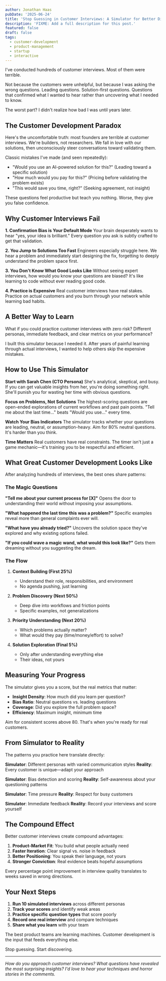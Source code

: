 ```yaml
---
author: Jonathan Haas
pubDate: '2025-06-24'
title: 'Stop Guessing in Customer Interviews: A Simulator for Better Discovery'
description: 'FIXME: Add a full description for this post.'
featured: false
draft: false
tags:
  - customer-development
  - product-management
  - startup
  - interactive
---
```


I've conducted hundreds of customer interviews. Most of them were terrible.

Not because the customers were unhelpful, but because I was asking the wrong questions. Leading questions. Solution-first questions. Questions that confirmed what I wanted to hear rather than uncovering what I needed to know.

The worst part? I didn't realize how bad I was until years later.

## The Customer Development Paradox

Here's the uncomfortable truth: most founders are terrible at customer interviews. We're builders, not researchers. We fall in love with our solutions, then unconsciously steer conversations toward validating them.

Classic mistakes I've made (and seen repeatedly):

- "Would you use an AI-powered solution for this?" (Leading toward a specific solution)
- "How much would you pay for this?" (Pricing before validating the problem exists)
- "This would save you time, right?" (Seeking agreement, not insight)

These questions feel productive but teach you nothing. Worse, they give you false confidence.

## Why Customer Interviews Fail

**1. Confirmation Bias is Your Default Mode**
Your brain desperately wants to hear "yes, your idea is brilliant." Every question you ask is subtly crafted to get that validation.

**2. You Jump to Solutions Too Fast**
Engineers especially struggle here. We hear a problem and immediately start designing the fix, forgetting to deeply understand the problem space first.

**3. You Don't Know What Good Looks Like**
Without seeing expert interviews, how would you know your questions are biased? It's like learning to code without ever reading good code.

**4. Practice is Expensive**
Real customer interviews have real stakes. Practice on actual customers and you burn through your network while learning bad habits.

## A Better Way to Learn

What if you could practice customer interviews with zero risk? Different personas, immediate feedback, and clear metrics on your performance?

I built this simulator because I needed it. After years of painful learning through actual interviews, I wanted to help others skip the expensive mistakes.

<customer-development-simulator />

## How to Use This Simulator

**Start with Sarah Chen (CTO Persona)**
She's analytical, skeptical, and busy. If you can get valuable insights from her, you're doing something right. She'll punish you for wasting her time with obvious questions.

**Focus on Problems, Not Solutions**
The highest-scoring questions are open-ended explorations of current workflows and past pain points. "Tell me about the last time..." beats "Would you use..." every time.

**Watch Your Bias Indicators**
The simulator tracks whether your questions are leading, neutral, or assumption-heavy. Aim for 80% neutral questions. It's harder than you think.

**Time Matters**
Real customers have real constraints. The timer isn't just a game mechanic—it's training you to be respectful and efficient.

## What Great Customer Development Looks Like

After analyzing hundreds of interviews, the best ones share patterns:

### The Magic Questions

**"Tell me about your current process for [X]"**
Opens the door to understanding their world without imposing your assumptions.

**"What happened the last time this was a problem?"**
Specific examples reveal more than general complaints ever will.

**"What have you already tried?"**
Uncovers the solution space they've explored and why existing options failed.

**"If you could wave a magic wand, what would this look like?"**
Gets them dreaming without you suggesting the dream.

### The Flow

1. **Context Building (First 25%)**
   - Understand their role, responsibilities, and environment
   - No agenda pushing, just learning

1. **Problem Discovery (Next 50%)**
   - Deep dive into workflows and friction points
   - Specific examples, not generalizations

1. **Priority Understanding (Next 20%)**
   - Which problems actually matter?
   - What would they pay (time/money/effort) to solve?

1. **Solution Exploration (Final 5%)**
   - Only after understanding everything else
   - Their ideas, not yours

## Measuring Your Progress

The simulator gives you a score, but the real metrics that matter:

- **Insight Density**: How much did you learn per question?
- **Bias Ratio**: Neutral questions vs. leading questions
- **Coverage**: Did you explore the full problem space?
- **Efficiency**: Maximum insight, minimum time

Aim for consistent scores above 80. That's when you're ready for real customers.

## From Simulator to Reality

The patterns you practice here translate directly:

**Simulator**: Different personas with varied communication styles
**Reality**: Every customer is unique—adapt your approach

**Simulator**: Bias detection and scoring
**Reality**: Self-awareness about your questioning patterns

**Simulator**: Time pressure
**Reality**: Respect for busy customers

**Simulator**: Immediate feedback
**Reality**: Record your interviews and score yourself

## The Compound Effect

Better customer interviews create compound advantages:

1. **Product-Market Fit**: You build what people actually need
1. **Faster Iteration**: Clear signal vs. noise in feedback
1. **Better Positioning**: You speak their language, not yours
1. **Stronger Conviction**: Real evidence beats hopeful assumptions

Every percentage point improvement in interview quality translates to weeks saved in wrong directions.

## Your Next Steps

1. **Run 10 simulated interviews** across different personas
1. **Track your scores** and identify weak areas
1. **Practice specific question types** that score poorly
1. **Record one real interview** and compare techniques
1. **Share what you learn** with your team

The best product teams are learning machines. Customer development is the input that feeds everything else.

Stop guessing. Start discovering.

---

_How do you approach customer interviews? What questions have revealed the most surprising insights? I'd love to hear your techniques and horror stories in the comments._
